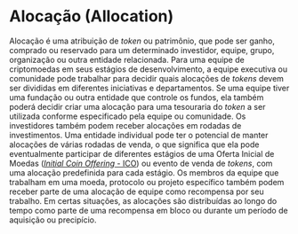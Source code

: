 # Alocação (Allocation)

Alocação é uma atribuição de _token_ ou patrimônio, que pode ser ganho, comprado ou reservado para um determinado investidor, equipe, grupo, organização ou outra entidade relacionada. Para uma equipe de criptomoedas em seus estágios de desenvolvimento, a equipe executiva ou comunidade pode trabalhar para decidir quais alocações de _tokens_ devem ser divididas em diferentes iniciativas e departamentos. Se uma equipe tiver uma fundação ou outra entidade que controle os fundos, ela também poderá decidir criar uma alocação para uma tesouraria do _token_ a ser utilizada conforme especificado pela equipe ou comunidade. Os investidores também podem receber alocações em rodadas de investimentos. Uma entidade individual pode ter o potencial de manter alocações de várias rodadas de venda, o que significa que ela pode eventualmente participar de diferentes estágios de uma Oferta Inicial de Moedas ([_Initial Coin Offering_ - ICO](ICO.md)) ou evento de venda de _tokens_, com uma alocação predefinida para cada estágio. Os membros da equipe que trabalham em uma moeda, protocolo ou projeto específico também podem receber parte de uma alocação de equipe como recompensa por seu trabalho. Em certas situações, as alocações são distribuídas ao longo do tempo como parte de uma recompensa em bloco ou durante um período de aquisição ou precipício.
